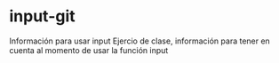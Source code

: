 # input-git
Información para usar input
Ejercio de clase, información para tener en cuenta al momento de usar la función input
